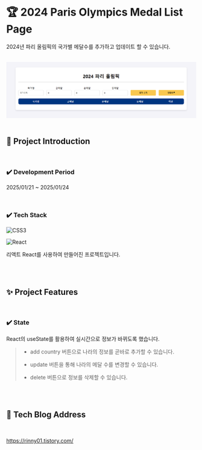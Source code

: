<!-- ####### 헤더 -->

# :trophy: 2024 Paris Olympics Medal List Page

2024년 파리 올림픽의 국가별 메달수를 추가하고 업데이트 할 수 있습니다.

<br/>

<img src="./src/assets/sample.png">

<br/>
<br/>
<!-- ####### 프로젝트 소개 -->

<!-- 제목 -->

## :microphone: Project Introduction
<br/>

<!-- 기간 -->

### :heavy_check_mark: **Development Period**
2025/01/21 ~ 2025/01/24

<br/>
<!-- 테크 스택 -->

### :heavy_check_mark: **Tech Stack**
![CSS3](https://img.shields.io/badge/css3-%231572B6.svg?style=for-the-badge&logo=css3&logoColor=white)

![React](https://img.shields.io/badge/react-%2320232a.svg?style=for-the-badge&logo=react&logoColor=%2361DAFB)

리액트 React를 사용하여 만들어진 프로젝트입니다.

<br/>
<br/>
<!-- ####### 프로젝트 특징 -->

<!-- 제목 -->

## :sparkles: Project Features
<br/>
<!-- 특징 하나 -->

### :heavy_check_mark: **State**

React의 useState를 활용하여 실시간으로 정보가 바뀌도록 했습니다.

> - add country 버튼으로 나라의 정보를 곧바로 추가할 수 있습니다.
>
> - update 버튼을 통해 나라의 메달 수를 변경할 수 있습니다.
>
> - delete 버튼으로 정보를 삭제할 수 있습니다.
>

<br/>
<br/>

## :paperclip: Tech Blog Address

<br/>

https://rinny01.tistory.com/

<br/>
<br/>
